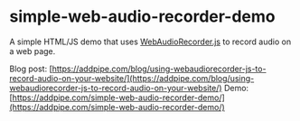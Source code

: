 # simple-web-audio-recorder-demo
A simple HTML/JS demo that uses [WebAudioRecorder.js](https://github.com/higuma/web-audio-recorder-js) to record audio on a web page.

Blog post: [https://addpipe.com/blog/using-webaudiorecorder-js-to-record-audio-on-your-website/](https://addpipe.com/blog/using-webaudiorecorder-js-to-record-audio-on-your-website/)
Demo: [https://addpipe.com/simple-web-audio-recorder-demo/](https://addpipe.com/simple-web-audio-recorder-demo/)
